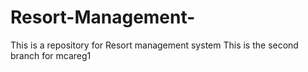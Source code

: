 # Resort-Management-
This is a repository for Resort management system
This is the second branch for mcareg1
